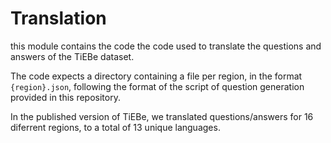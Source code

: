 
# Translation 

this module contains the code the code used to translate the questions and answers of the TiEBe dataset.

The code expects a directory containing a file per region, in the format `{region}.json`, following the format of the script of question generation provided in this repository.

In the published version of TiEBe, we translated questions/answers for 16 diferrent regions, to a total of 13 unique languages.

